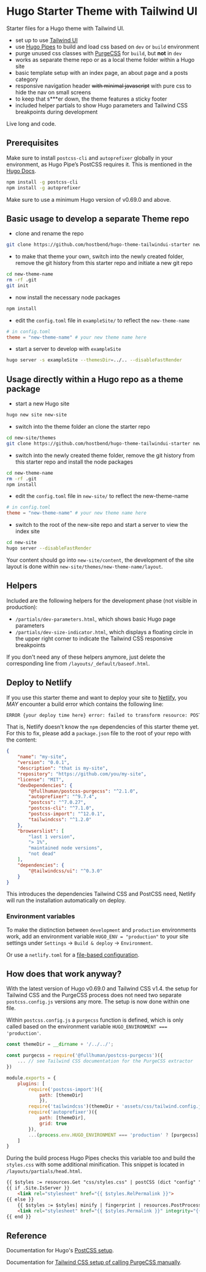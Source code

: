 # Hugo Starter Theme with Tailwind UI

Starter files for a Hugo theme with Tailwind UI.

- set up to use [Tailwind UI](https://tailwindui.com)
- use [Hugo Pipes](https://gohugo.io/hugo-pipes/) to build and load css based on `dev` or `build` environment
- purge unused css classes with [PurgeCSS](https://www.purgecss.com) for `build`, but __not__ in `dev`
- works as separate theme repo or as a local theme folder within a Hugo site
- basic template setup with an index page, an about page and a posts category
- responsive navigation header ~~with minimal javascript~~ with pure css to hide the nav on small screens
- to keep that s***er down, the theme features a sticky footer
- included helper partials to show Hugo parameters and Tailwind CSS breakpoints during development

Live long and code.

## Prerequisites

Make sure to install `postcss-cli` and `autoprefixer` globally in your environment, as Hugo Pipe’s PostCSS requires it. This is mentioned in the [Hugo Docs](https://gohugo.io/hugo-pipes/postcss/).

```bash
npm install -g postcss-cli
npm install -g autoprefixer
```

Make sure to use a minimum Hugo version of v0.69.0 and above.

## Basic usage to develop a separate Theme repo

- clone and rename the repo

```bash
git clone https://github.com/hostbend/hugo-theme-tailwindui-starter new-theme-name
```

- to make that theme your own, switch into the newly created folder, remove the git history from this starter repo and initiate a new git repo

```bash
cd new-theme-name
rm -rf .git
git init
```

- now install the necessary node packages

```bash
npm install
```

- edit the `config.toml` file in `exampleSite/` to reflect the `new-theme-name`

```toml
# in config.toml
theme = "new-theme-name" # your new theme name here
```

- start a server to develop with `exampleSite`

```bash
hugo server -s exampleSite --themesDir=../.. --disableFastRender
```

## Usage directly within a Hugo repo as a theme package

- start a new Hugo site

```bash
hugo new site new-site
```

- switch into the theme folder an clone the starter repo

```bash
cd new-site/themes
git clone https://github.com/hostbend/hugo-theme-tailwindui-starter new-theme-name
```

- switch into the newly created theme folder, remove the git history from this starter repo and install the node packages

```bash
cd new-theme-name
rm -rf .git
npm install
```

- edit the `config.toml` file in `new-site/` to reflect the new-theme-name

```toml
# in config.toml
theme = "new-theme-name" # your new theme name here
```

- switch to the root of the new-site repo and start a server to view the index site

```bash
cd new-site
hugo server --disableFastRender
```

Your content should go into `new-site/content`, the development of the site layout is done within `new-site/themes/new-theme-name/layout`.

## Helpers

Included are the following helpers for the development phase (not visible in production):

- `/partials/dev-parameters.html`, which shows basic Hugo page parameters
- `/partials/dev-size-indicator.html`, which displays a floating circle in the upper right corner to indicate the Tailwind CSS responsive breakpoints

If you don't need any of these helpers anymore, just delete the corresponding line from `/layouts/_default/baseof.html`.

## Deploy to Netlify

If you use this starter theme and want to deploy your site to [Netlify](https://www.netlify.com/), you *MAY* encounter a build error which contains the following line:

```bash
ERROR {your deploy time here} error: failed to transform resource: POSTCSS: failed to transform "css/styles.css" (text/css): PostCSS not found; install with "npm install postcss-cli". See https://gohugo.io/hugo-pipes/postcss/
```

That is, Netlify doesn't know the `npm` dependencies of this starter theme yet. For this to fix, please add a `package.json` file to the root of your repo with the content:

```json
{
    "name": "my-site",
    "version": "0.0.1",
    "description": "that is my-site",
    "repository": "https://github.com/you/my-site",
    "license": "MIT",
    "devDependencies": {
        "@fullhuman/postcss-purgecss": "^2.1.0",
        "autoprefixer": "^9.7.4",
        "postcss": "^7.0.27",
        "postcss-cli": "^7.1.0",
        "postcss-import": "^12.0.1",
        "tailwindcss": "^1.2.0"
    },
    "browserslist": [
        "last 1 version",
        "> 1%",
        "maintained node versions",
        "not dead"
    ],
    "dependencies": {
        "@tailwindcss/ui": "^0.3.0"
    }
}
```

This introduces the dependencies Tailwind CSS and PostCSS need, Netlify will run the installation automatically on deploy.

### Environment variables

To make the distinction between `development` and `production` environments work, add an environment variable `HUGO_ENV = "production"` to your site settings under `Settings` → `Build & deploy` → `Environment`.

Or use a `netlify.toml` for a [file-based configuration](https://docs.netlify.com/configure-builds/file-based-configuration/).

## How does that work anyway?

With the latest version of Hugo v0.69.0 and Tailwind CSS v1.4. the setup for Tailwind CSS and the PurgeCSS process does not need two separate `postcss.config.js` versions any more. The setup is now done within one file.

Within `postcss.config.js` a `purgecss` function is defined, which is only called based on the environment variable `HUGO_ENVIRONMENT === 'production'`.

```js
const themeDir = __dirname + '/../../';

const purgecss = require('@fullhuman/postcss-purgecss')({
    ... // see Tailwind CSS documentation for the PurgeCSS extractor
})

module.exports = {
    plugins: [
        require('postcss-import')({
            path: [themeDir]
            }), 
        require('tailwindcss')(themeDir + 'assets/css/tailwind.config.js'),
        require('autoprefixer')({
            path: [themeDir],
            grid: true
        }),
        ...(process.env.HUGO_ENVIRONMENT === 'production' ? [purgecss] : [])
    ]
}
```

During the build process Hugo Pipes checks this variable too and build the `styles.css` with some additional minification. This snippet is located in `/layouts/partials/head.html`.

```html
{{ $styles := resources.Get "css/styles.css" | postCSS (dict "config" "./assets/css/postcss.config.js") }}
{{ if .Site.IsServer }}
    <link rel="stylesheet" href="{{ $styles.RelPermalink }}">
{{ else }}
    {{ $styles := $styles| minify | fingerprint | resources.PostProcess }}
    <link rel="stylesheet" href="{{ $styles.Permalink }}" integrity="{{ $styles.Data.Integrity }}">
{{ end }}
```

## Reference

Documentation for Hugo's [PostCSS setup](https://gohugo.io/hugo-pipes/postprocess/).

Documentation for [Tailwind CSS setup of calling PurgeCSS manually](https://tailwindcss.com/docs/controlling-file-size#setting-up-purgecss-manually).
